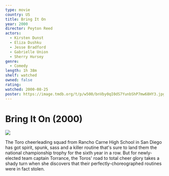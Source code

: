 ```yaml
---
type: movie
country: US
title: Bring It On
year: 2000
director: Peyton Reed
actors:
  - Kirsten Dunst
  - Eliza Dushku
  - Jesse Bradford
  - Gabrielle Union
  - Sherry Hursey
genre:
  - Comedy
length: 1h 38m
shelf: watched
owned: false
rating:
watched: 2000-08-25
poster: https://image.tmdb.org/t/p/w500/bnVby0qI0dS7YunbShP7mw68HY3.jpg
---
```


# Bring It On (2000)

![](https://image.tmdb.org/t/p/w500/bnVby0qI0dS7YunbShP7mw68HY3.jpg)

The Toro cheerleading squad from Rancho Carne High School in San Diego has got spirit, spunk, sass and a killer routine that's sure to land them the national championship trophy for the sixth year in a row. But for newly-elected team captain Torrance, the Toros' road to total cheer glory takes a shady turn when she discovers that their perfectly-choreographed routines were in fact stolen.